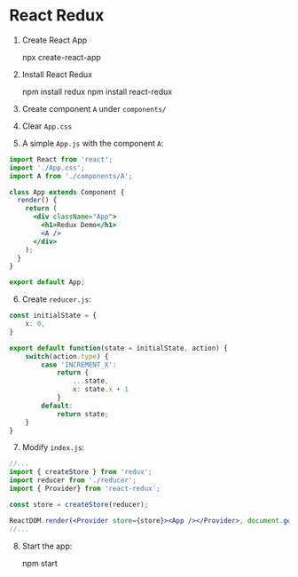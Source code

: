 # React Redux

1. Create React App

    npx create-react-app <project-name>

2. Install React Redux

    npm install redux
    npm install react-redux

3. Create component `A` under `components/`

4. Clear `App.css`

5. A simple `App.js` with the component `A`:

```jsx
import React from 'react';
import './App.css';
import A from './components/A';

class App extends Component {
  render() {
    return (
      <div className="App">
        <h1>Redux Demo</h1>
        <A />
      </div>
    );
  }
}

export default App;
```

6. Create `reducer.js`:

```jsx
const initialState = {
    x: 0,
}

export default function(state = initialState, action) {
    switch(action.type) {
        case 'INCREMENT_X':
            return {
                ...state,
                x: state.x + 1
            }
        default:
            return state;
    }
}
```

7. Modify `index.js`:

```jsx
//...
import { createStore } from 'redux';
import reducer from './reducer';
import { Provider} from 'react-redux';

const store = createStore(reducer);

ReactDOM.render(<Provider store={store}><App /></Provider>, document.getElementById('root'));
//...
```

8. Start the app:

    npm start